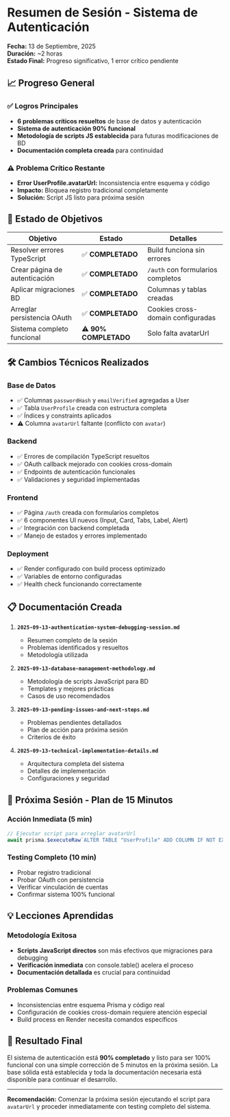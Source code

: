 # Resumen de Sesión - Sistema de Autenticación
**Fecha:** 13 de Septiembre, 2025  
**Duración:** ~2 horas  
**Estado Final:** Progreso significativo, 1 error crítico pendiente

## 📈 Progreso General

### ✅ Logros Principales
- **6 problemas críticos resueltos** de base de datos y autenticación
- **Sistema de autenticación 90% funcional**
- **Metodología de scripts JS establecida** para futuras modificaciones de BD
- **Documentación completa creada** para continuidad

### ⚠️ Problema Crítico Restante
- **Error UserProfile.avatarUrl:** Inconsistencia entre esquema y código
- **Impacto:** Bloquea registro tradicional completamente
- **Solución:** Script JS listo para próxima sesión

## 🎯 Estado de Objetivos

| Objetivo | Estado | Detalles |
|----------|--------|----------|
| Resolver errores TypeScript | ✅ **COMPLETADO** | Build funciona sin errores |
| Crear página de autenticación | ✅ **COMPLETADO** | `/auth` con formularios completos |
| Aplicar migraciones BD | ✅ **COMPLETADO** | Columnas y tablas creadas |
| Arreglar persistencia OAuth | ✅ **COMPLETADO** | Cookies cross-domain configuradas |
| Sistema completo funcional | ⚠️ **90% COMPLETADO** | Solo falta avatarUrl |

## 🛠️ Cambios Técnicos Realizados

### Base de Datos
- ✅ Columnas `passwordHash` y `emailVerified` agregadas a User
- ✅ Tabla `UserProfile` creada con estructura completa
- ✅ Índices y constraints aplicados
- ⚠️ Columna `avatarUrl` faltante (conflicto con `avatar`)

### Backend
- ✅ Errores de compilación TypeScript resueltos
- ✅ OAuth callback mejorado con cookies cross-domain
- ✅ Endpoints de autenticación funcionales
- ✅ Validaciones y seguridad implementadas

### Frontend
- ✅ Página `/auth` creada con formularios completos
- ✅ 6 componentes UI nuevos (Input, Card, Tabs, Label, Alert)
- ✅ Integración con backend completada
- ✅ Manejo de estados y errores implementado

### Deployment
- ✅ Render configurado con build process optimizado
- ✅ Variables de entorno configuradas
- ✅ Health check funcionando correctamente

## 📋 Documentación Creada

1. **`2025-09-13-authentication-system-debugging-session.md`**
   - Resumen completo de la sesión
   - Problemas identificados y resueltos
   - Metodología utilizada

2. **`2025-09-13-database-management-methodology.md`**
   - Metodología de scripts JavaScript para BD
   - Templates y mejores prácticas
   - Casos de uso recomendados

3. **`2025-09-13-pending-issues-and-next-steps.md`**
   - Problemas pendientes detallados
   - Plan de acción para próxima sesión
   - Criterios de éxito

4. **`2025-09-13-technical-implementation-details.md`**
   - Arquitectura completa del sistema
   - Detalles de implementación
   - Configuraciones y seguridad

## 🚀 Próxima Sesión - Plan de 15 Minutos

### Acción Inmediata (5 min)
```javascript
// Ejecutar script para arreglar avatarUrl
await prisma.$executeRaw`ALTER TABLE "UserProfile" ADD COLUMN IF NOT EXISTS "avatarUrl" TEXT;`
```

### Testing Completo (10 min)
- Probar registro tradicional
- Probar OAuth con persistencia
- Verificar vinculación de cuentas
- Confirmar sistema 100% funcional

## 💡 Lecciones Aprendidas

### Metodología Exitosa
- **Scripts JavaScript directos** son más efectivos que migraciones para debugging
- **Verificación inmediata** con console.table() acelera el proceso
- **Documentación detallada** es crucial para continuidad

### Problemas Comunes
- Inconsistencias entre esquema Prisma y código real
- Configuración de cookies cross-domain requiere atención especial
- Build process en Render necesita comandos específicos

## 🎉 Resultado Final

El sistema de autenticación está **90% completado** y listo para ser 100% funcional con una simple corrección de 5 minutos en la próxima sesión. La base sólida está establecida y toda la documentación necesaria está disponible para continuar el desarrollo.

---

**Recomendación:** Comenzar la próxima sesión ejecutando el script para `avatarUrl` y proceder inmediatamente con testing completo del sistema.
